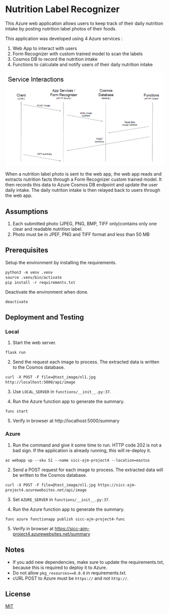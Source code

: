 # Nutrition Label Recognizer

This Azure web application allows users to keep track of their daily nutrition intake by posting nutrition label photos of their foods.

This application was developed using 4 Azure services : 
1. Web App to interact with users
2. Form Recognizer with custom trained model to scan the labels
3. Cosmos DB to record the nutrition intake
4. Functions to calculate and notify users of their daily nutrition intake

![alt text](http://github.com/averyngo34/nutrition-label-reg-app/blob/main/service_interaction.png)

When a nutrition label photo is sent to the web app, the web app reads and extracts nutrition facts through a Form Recognizer custom trained model. It then records this data to Azure Cosmos DB endpoint and update the user daily intake. The daily nutriton intake is then relayed back to users through the web app.


## Assumptions

1. Each submitted photo (JPEG, PNG, BMP, TIFF only)contains only one clear and readable nutrition label.
2. Photo must be in JPEF, PNG and TIFF format and less than 50 MB


## Prerequisites

Setup the environment by installing the requirements.

```
python3 -m venv .venv
source .venv/bin/activate
pip install -r requirements.txt
```

Deactivate the environment when done.

```
deactivate
```

## Deployment and Testing

### Local

1. Start the web server.

```
flask run
```

2. Send the request each image to process. The extracted data is written to the Cosmos database.

```
curl -X POST -F file=@test_image/nl1.jpg http://localhost:5000/api/image
```

3. Use `LOCAL_SERVER` in `functions/__init__.py:37`.

4. Run the Azure function app to generate the summary.


```
func start
```

5. Verify in browser at http://localhost:5000/summary


### Azure

1. Run the command and give it some time to run. HTTP code 202 is not a bad sign. If the application is already running, this will re-deploy it.
```
az webapp up --sku S1 --name sicc-ajm-project4 --location=eastus
```

2. Send a POST request for each image to process. The extracted data will be written to the Cosmos database.

```
curl -X POST -F file=@test_image/nl1.jpg https://sicc-ajm-project4.azurewebsites.net/api/image
```

3. Set `AZURE_SERVER` in `functions/__init__.py:37`.

4. Run the Azure function app to generate the summary.

```
func azure functionapp publish sicc-ajm-project4-func
```

5. Verify in browser at https://sicc-ajm-project4.azurewebsites.net/summary


## Notes

* If you add new dependencies, make sure to update the requirements.txt, because this is required to deploy it to Azure. 
* Do not allow `pkg_resources==0.0.0` in requirements.txt.
* cURL POST to Azure must be `https://` and not `http://`.

## License
[MIT](https://choosealicense.com/licenses/mit/)
